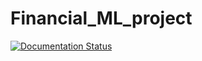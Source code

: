 # Financial_ML_project
[![Documentation Status](https://readthedocs.org/projects/financial-ml-project/badge/?version=main)](https://financial-ml-project.readthedocs.io/en/main/?badge=main)
